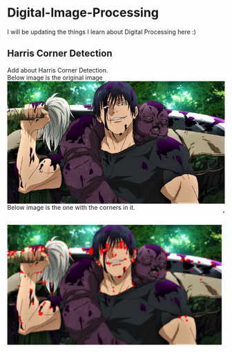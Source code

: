 # Digital-Image-Processing
I will be updating the things I learn about Digital Processing here :)

## Harris Corner Detection
Add about Harris Corner Detection.<br>
Below image is the original image <br>
<img src="Images/toji.jpg" alt="Original Image" style="float: left; margin-right: 10px;" /> 
<br>

Below image is the one with the corners in it. <br>
<img src="Images/harris_corner_det.png" alt="Original Image" style="float: left; margin-right: 10px;" /> 

